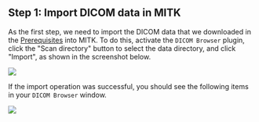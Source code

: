 ## Step 1: Import DICOM data in MITK

As the first step, we need to import the DICOM data that we downloaded in the [Prerequisites](/gitbook/prerequisites.md) into MITK. To do this, activate the `DICOM Browser` plugin, click the "Scan directory" button to select the data directory, and click "Import", as shown in the screenshot below. 

![](/gitbook/assets/MITK/mitk-dicom-import.png)

If the import operation was successful, you should see the following items in your `DICOM Browser` window.

![](/gitbook/assets/MITK/mitk-dicom-data-imported.png)
